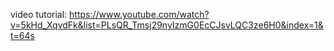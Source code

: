video tutorial: https://www.youtube.com/watch?v=5kHd_XqvdFk&list=PLsQR_Tmsj29nyIzmG0EcCJsvLQC3ze6H0&index=1&t=64s
